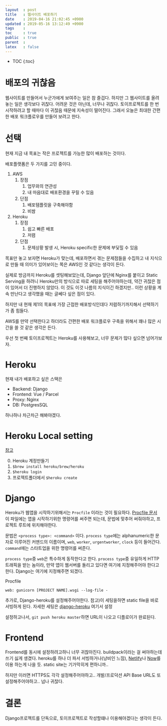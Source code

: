 ```yaml
---
layout  : post 
title   : 웹사이트 배포하기
date    : 2019-04-16 21:02:45 +0900
updated : 2019-05-16 13:12:49 +0900
tags    : 
toc     : true
public  : true
parent  : 
latex   : false
---
```

* TOC
{:toc}

# 배포의 귀찮음
웹사이트를 만들어서 누군가에게 보여주는 일은 참 즐겁다. 하지만 그 웹사이트를 올려놓는 일은 생각보다 귀찮다.
어려운 것은 아닌데, 너무나 귀찮다.
토이프로젝트를 한 번 시작하려고 할 때마다 이 귀찮음 때문에 지속성이 떨어진다.
그래서 오늘은 최대한 간편한 배포 워크플로우를 만들어 보려고 한다.

# 선택
현재 지금 내 목표는 작은 프로젝트를 가능한 많이 배포하는 것이다.

배포플랫폼은 두 가지를 고민 중이다.

1. AWS
    1. 장점
        1. 업무와의 연관성
        2. 내 마음대로 배포환경을 꾸릴 수 있음
    2. 단점
        1. 배포템플릿을 구축해야함
        2. 비쌈
2. Heroku
    1. 장점
        1. 쉽고 빠른 배포
        2. 저렴
    2. 단점
        1. 문제상황 발생 시, Heroku specific한 문제에 부딫힐 수 있음

목표만 놓고 보자면 Heroku가 맞는데, 배포하면서 겪는 문제점들을 수집하고 내 지식으로 만들 때 의미가 있어보이는 쪽은
AWS인 것 같다는 생각이 든다. 

실제로 방금까지 Heroku를 셋팅해보았는데, Django 앞단에 Nginx를 붙이고 Static Serving을 하려니 Heroku만의 방식으로
따로 세팅을 해주어야하는데, 약간 귀찮은 점이 있어서 더 진행하지 않았다. 이 것도 이것 나름의 지식이긴 하겠지만..
이런 상황을 계속 만난다고 생각했을 때는 글쎄다 싶은 점이 있다.

하지만 내 현재 제1의 목표에 가장 근접한 배포방식인데다 저렴하기까지해서 선택하기가 좀 힘들다.

AWS를 만약 선택한다고 하더라도 간편한 배포 워크플로우 구축을 위해서 꽤나 많은 시간을 쓸 것 같은 생각은 든다.

우선 첫 번째 토이프로젝트는 Heroku를 사용해보고, 너무 문제가 많다 싶으면 넘어가보자.

# Heroku

현재 내가 배포하고 싶은 스택은
- Backend: Django
- Frontend: Vue / Parcel
- Proxy: Nginx
- DB: PostgresSQL

하나하나 차근차근 해봐야겠다.

# Heroku Local setting
[참고](https://devcenter.heroku.com/articles/getting-started-with-python#set-up)

0. Heroku 계정만들기
1. `$brew install heroku/brew/heroku`
2. `$heroku login`
3. 프로젝트폴더에서 `$heroku create`

# Django
Heroku가 웹앱을 시작하기위해서는 `Procfile` 이라는 것이 필요하다. [Procfile 문서](https://devcenter.heroku.com/articles/procfile)
이 파일에는 앱을 시작하기위한 명령어를 써주면 되는데, 문법에 맞추어 써줘야하고, 프로젝트 루트에 위치해야한다.

문법은 `<process type>: <command>` 이다. `process type`에는 alphanumeric한 문자로 이루어진 커맨드의 이름이며, `web`, 
`worker`, `urgentworker`, `clock` 등이 들어간다. `command`에는 스타트업을 위한 명령어를 써준다.

`process type`중 `web`은 특수하게 동작한다고 한다. `process type`중 유일하게 HTTP 트래픽을 받는 놈이라, 만약 앱이 웹서버를
돌리고 있다면 여기에 지정해주어야 한다고 한다. Django는 여기에 지정해주면 되겠다.

Procfile
```
web: gunicorn [PROJECT NAME].wsgi --log-file -
```

추가로, Django-heroku를 설정해주어야한다. 참고)이 세팅을하면 static file을 바로 서빙하게 된다.
자세한 세팅은 [django-heroku](https://github.com/heroku/django-heroku) 여기서 설정

설정하고나서, `git push heroku master`하면 URL이 나오고 디플로이가 완료된다. 

# Frontend
Frontend를 동시에 설정하려고하니 너무 귀찮아진다. buildpack이라는 걸 써야하는데 쓰기 싫게 생겼다.
heroku를 하나 더 파서 서빙하거나(낭비인 느낌), [Netlify](https://www.netlify.com/)나 [Now](https://zeit.co/now)를 이용
하는게 나을 듯. static site는 기가막히게 편하니까..

하지만 이러면 HTTPS도 각각 설정해주어야하고.. 개발/프로덕션 API Base URL도 또 설정해주어야하고..
넘나 귀찮다.

# 결론
Django프로젝트를 단독으로, 토이프로젝트로 작성할떄나 이용해야겠다는 생각이 든다.
